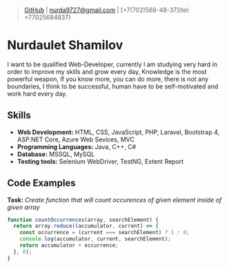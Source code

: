 > [GitHub](https://github.com/nurdared) |
[nurda9727@gmail.com](mailto:nurda9727@gmail.com) | 
[+7(702)568-48-37](tel: +77025684837)

# Nurdaulet Shamilov 
I want to be qualified Web-Developer, currently I am studying very hard in order to improve my skills and grow every day, Knowledge is the most powerful weapon, If you know more, you can do more, there is not any boundaries, I think to be successful, human have to be self-motivated and work hard every day.

## Skills
- **Web Development:** HTML, CSS, JavaScript, PHP, Laravel, Bootstrap 4, ASP.NET Core, Azure Web Sevices, MVC
- **Programming Languages:** Java, C++, C#
- **Database:** MSSQL, MySQL
- **Testing tools:** Selenium WebDriver, TestNG, Extent Report

## Code Examples
**Task:** _Create function that will count occurences of given element inside of given array_
```javascript
function countOccurrences(array, searchElement) {
  return array.reduce((accumulator, current) => {
    const occurrence = (current === searchElement) ? 1 : 0;
    console.log(accumulator, current, searchElement);
    return accumulator + occurrence;
  }, 0);
}
```